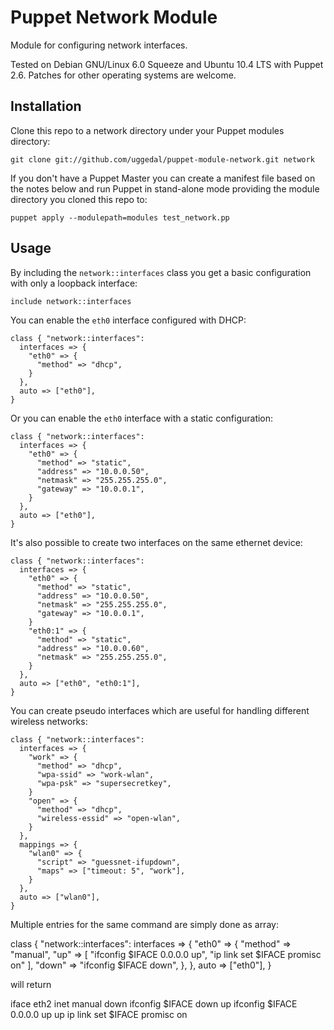 Puppet Network Module
=====================

Module for configuring network interfaces.

Tested on Debian GNU/Linux 6.0 Squeeze and Ubuntu 10.4 LTS with
Puppet 2.6. Patches for other operating systems are welcome.


Installation
------------

Clone this repo to a network directory under your Puppet modules directory:

    git clone git://github.com/uggedal/puppet-module-network.git network

If you don't have a Puppet Master you can create a manifest file
based on the notes below and run Puppet in stand-alone mode
providing the module directory you cloned this repo to:

    puppet apply --modulepath=modules test_network.pp


Usage
-----

By including the `network::interfaces` class you get a basic configuration
with only a loopback interface:

    include network::interfaces

You can enable the `eth0` interface configured with DHCP:

    class { "network::interfaces":
      interfaces => {
        "eth0" => {
          "method" => "dhcp",
        }
      },
      auto => ["eth0"],
    }

Or you can enable the `eth0` interface with a static configuration:

    class { "network::interfaces":
      interfaces => {
        "eth0" => {
          "method" => "static",
          "address" => "10.0.0.50",
          "netmask" => "255.255.255.0",
          "gateway" => "10.0.0.1",
        }
      },
      auto => ["eth0"],
    }

It's also possible to create two interfaces on the same ethernet device:

    class { "network::interfaces":
      interfaces => {
        "eth0" => {
          "method" => "static",
          "address" => "10.0.0.50",
          "netmask" => "255.255.255.0",
          "gateway" => "10.0.0.1",
        }
        "eth0:1" => {
          "method" => "static",
          "address" => "10.0.0.60",
          "netmask" => "255.255.255.0",
        }
      },
      auto => ["eth0", "eth0:1"],
    }

You can create pseudo interfaces which are useful for handling different
wireless networks:


    class { "network::interfaces":
      interfaces => {
        "work" => {
          "method" => "dhcp",
          "wpa-ssid" => "work-wlan",
          "wpa-psk" => "supersecretkey",
        }
        "open" => {
          "method" => "dhcp",
          "wireless-essid" => "open-wlan",
        }
      },
      mappings => {
        "wlan0" => {
          "script" => "guessnet-ifupdown",
          "maps" => ["timeout: 5", "work"],
        }
      },
      auto => ["wlan0"],
    }

Multiple entries for the same command are simply done as array:

   class { "network::interfaces":
      interfaces => {
       "eth0" => {
         "method" => "manual",
         "up"     => [ "ifconfig \$IFACE 0.0.0.0 up",
                       "ip link set \$IFACE promisc on" ],
         "down"   => "ifconfig \$IFACE down",
       },
      },
     auto => ["eth0"],
    }

will return

  iface eth2 inet manual
     down ifconfig $IFACE down
     up ifconfig $IFACE 0.0.0.0 up
     up ip link set $IFACE promisc on


